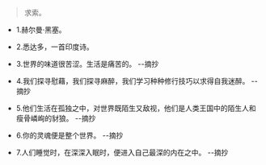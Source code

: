 >求索。

- 1.赫尔曼·黑塞。

- 2.悉达多，一首印度诗。

- 3.世界的味道很苦涩。生活是痛苦的。 --摘抄

- 4.我们探寻慰藉，我们探寻麻醉，我们学习种种修行技巧以求得自我迷醉。 --摘抄

- 5.他们生活在孤独之中，对世界既陌生又敌视，他们是人类王国中的陌生人和瘦骨嶙峋的豺狼。 --摘抄

- 6.你的灵魂便是整个世界。 --摘抄

- 7.人们睡觉时，在深深入眠时，便进入自己最深的内在之中。 --摘抄
